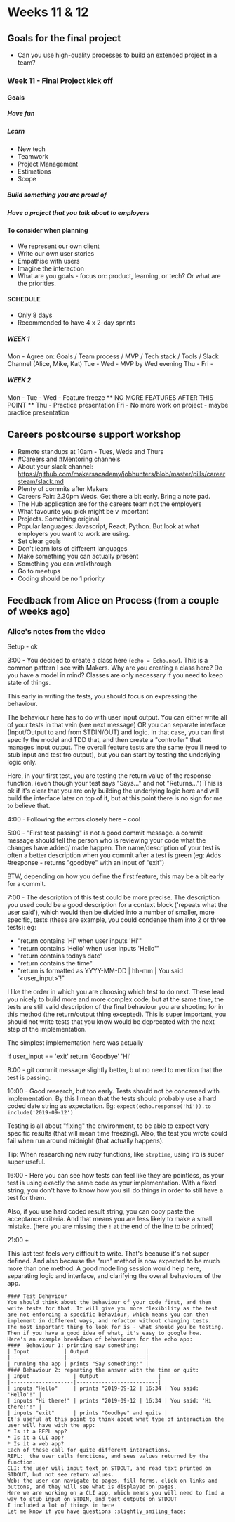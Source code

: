 # Weeks 11 & 12

## Goals for the final project
* Can you use high-quality processes to build an extended project in a team?

### Week 11 - Final Project kick off
#### Goals

##### Have fun

##### Learn
* New tech
* Teamwork
* Project Management
* Estimations
* Scope

##### Build something you are proud of

##### Have a project that you talk about to employers


#### To consider when planning
* We represent our own client
* Write our own user stories
* Empathise with users 
* Imagine the interaction
* What are you goals - focus on: product, learning, or tech? Or what are the priorities.

#### SCHEDULE
* Only 8 days
* Recommended to have 4 x 2-day sprints

##### WEEK 1
Mon - Agree on: Goals / Team process / MVP / Tech stack / Tools / Slack Channel (Alice, Mike, Kat)
Tue -
Wed - MVP by Wed evening
Thu -
Fri -
##### WEEK 2
Mon - 
Tue - 
Wed - Feature freeze ** NO MORE FEATURES AFTER THIS POINT ** 
Thu - Practice presentation
Fri - No more work on project - maybe practice presentation

## Careers postcourse support workshop
- Remote standups at 10am - Tues, Weds and Thurs
- #Careers and #Mentoring channels
- About your slack channel: https://github.com/makersacademy/jobhunters/blob/master/pills/careersteam/slack.md
- Plenty of commits after Makers
- Careers Fair: 2.30pm Weds. Get there a bit early. Bring a note pad. 
- The Hub application are for the careers team not the employers
- What favourite you pick might be v important
- Projects. Something original. 
- Popular languages: Javascript, React, Python. But look at what employers you want to work are using. 
- Set clear goals
- Don't learn lots of different languages 
- Make something you can actually present
- Something you can walkthrough
- Go to meetups
- Coding should be no 1 priority

## Feedback from Alice on Process (from a couple of weeks ago)
### Alice's notes from the video
Setup  - ok

3:00 - You decided to create a class here (`echo = Echo.new`). This is a common pattern I see with Makers. Why are you creating a class here? Do you have a model in mind? Classes are only necessary if you need to keep state of things.

This early in writing the tests, you should focus on expressing the behaviour.

The behaviour here has to do with user input output. You can either write all of your tests in that vein (see next message) OR you can separate interface (Input/Output to and from STDIN/OUT) and logic. In that case, you can first specify the model and TDD that, and then create a "controller" that manages input output. The overall feature tests are the same (you'll need to stub input and test fro output), but you can start by testing the underlying logic only.

Here, in your first test, you are testing the return value of the response function. (even though your test says "Says..." and not "Returns...")
This is ok if it's clear that you are only building the underlying logic here and will build the interface later on top of it, but at this point there is no sign for me to believe that.

4:00 - Following the errors closely here - cool

5:00 - "First test passing" is not a good commit message. a commit message should tell the person who is reviewing your code what the changes have added/ made happen.
The name/description of your test is often a better description when you commit after a test is green (eg: Adds #response - returns "goodbye" with an input of "exit")

BTW, depending on how you define the first feature, this may be a bit early for a commit.

7:00 - The description of this test could be more precise. The description you used could be a good description for a context block ('repeats what the user said'), which would then be divided into a number of smaller, more specific, tests (these are example, you could condense them into 2 or three tests):
eg:
- "return contains 'Hi' when user inputs 'Hi'"
- "return contains 'Hello' when user inputs 'Hello'"
- "return contains todays date"
- "return contains the time"
- "return is formatted as YYYY-MM-DD | hh-mm | You said '<user_input>'!"


I like the order in which you are choosing which test to do next. These lead you nicely to build more and more complex code, but at the same time, the tests are still valid description of the final behaviour you are shooting for in this method (the return/output thing excepted). This is super important, you should not write tests that you know would be deprecated with the next step of the implementation.

The simplest implementation here was actually

if user_input == 'exit' return 'Goodbye'
'Hi'

8:00 - git commit message slightly better, b ut no need to mention that the test is passing.

10:00 - Good research, but too early. Tests should not be concerned with implementation. By this I mean that the tests should probably use a hard coded date string as expectation. Eg: `expect(echo.response('hi')).to include('2019-09-12')`

Testing is all about "fixing" the environment, to be able to expect very specific results (that will mean time freezing). Also, the test you wrote could fail when run around midnight (that actually happens).


Tip: When researching new ruby functions, like `strptime`, using irb is super super useful. 

16:00 - Here you can see how tests can feel like they are pointless, as your test is using exactly the same code as your implementation.
With a fixed string, you don't have to know how you sill do things in order to still have a test for them.

Also, if you use hard coded result string, you can copy paste the acceptance criteria. And that means you are less likely to make a small mistake. (here you are missing the `!` at the end of the line to be printed)

21:00 +

This last test feels very difficult to write. That's because it's not super defined. And also because the "run" method is now expected to be much more than one method. A good modelling session would help here, separating logic and interface, and clarifying the overall behaviours of the app.
```
#### Test Behaviour
You should think about the behaviour of your code first, and then write tests for that. It will give you more flexibility as the test are not enforcing a specific behaviour, which means you can then implement in different ways, and refactor without changing tests.
The most important thing to look for is - what should you be testing. Then if you have a good idea of what, it's easy to google how.
Here's an example breakdown of behaviours for the echo app:
####  Behaviour 1: printing say something:
| Input           | Output                  |
|-----------------|-------------------------|
| running the app | prints "Say something:" |
#### Behaviour 2: repeating the answer with the time or quit:
| Input              | Output                   |
|--------------------|--------------------------|
| inputs "Hello"     | prints "2019-09-12 | 16:34 | You said: 'Hello'!" |
| inputs "Hi there!" | prints "2019-09-12 | 16:34 | You said: 'Hi there!'!" |
| inputs "exit"      | prints "Goodbye" and quits |
It's useful at this point to think about what type of interaction the user will have with the app:
* Is it a REPL app?
* Is it a CLI app?
* Is it a web app?
Each of these call for quite different interactions.
REPL:  the user calls functions, and sees values returned by the function.
CLI: the user will input text on STDOUT, and read text printed on STDOUT, but not see return values.
Web: the user can navigate to pages, fill forms, click on links and buttons, and they will see what is displayed on pages.
Here we are working on a CLI app, which means you will need to find a way to stub input on STDIN, and test outputs on STDOUT
I included a lot of things in here
Let me know if you have questions :slightly_smiling_face:
